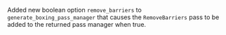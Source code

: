 Added new boolean option `remove_barriers` to `generate_boxing_pass_manager` that causes the `RemoveBarriers` pass to be added to the returned pass manager when true.
